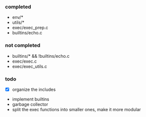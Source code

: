 ### completed
- env/*
- utils/*
- exec/exec_prep.c
- builtins/echo.c

### not completed
- builtins/* && !builtins/echo.c
- exec/exec.c
- exec/exec_utils.c

### todo
- [x] organize the includes
- implement builtins
- garbage collector
- split the exec functions into smaller ones, make it more modular
